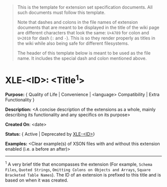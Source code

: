 > This is the template for extension set specification documents. All such documents must follow this template.
>
> Note that dashes and colons in the file names of extension documents that are meant to be displayed in the title of the wiki page are different characters that look the same: 
> `U+A789` for colon and `U+2010` for dash (`꞉` and `‐`). 
> This is so they render properly as titles in the wiki while also being safe for different filesystems.
>
> The header of this template below is meant to be used as the file name. It includes the special dash and colon mentioned above.


# XLE‐<ID\>꞉ <Title<sup>1</sup>>

**Purpose:** { 
Quality of Life |
Convenience |
<language\> Compatibility |
Extra Functionality
}

**Description:** <A concise description of the extensions as a whole, mainly describing its functionality and any specifics on its purpose>

**Created On**: <date\>

**Status:** { Active | Deprecated by [XLE-<ID\>](link_to_superseding_extension)}

**Examples:** 
<Clear example(s) of XSON files with and without this extension enabled (i.e. a before an after)>



_________________________________

<sup>1</sup> A very brief title that encompasses the extension (For example, `Schema Files`, `Quoted Strings`, `Omitting Colons on Objects and Arrays`, `Square Bracketed Table Names`). The ID of an extension is prefixed to this title and is based on when it was created.